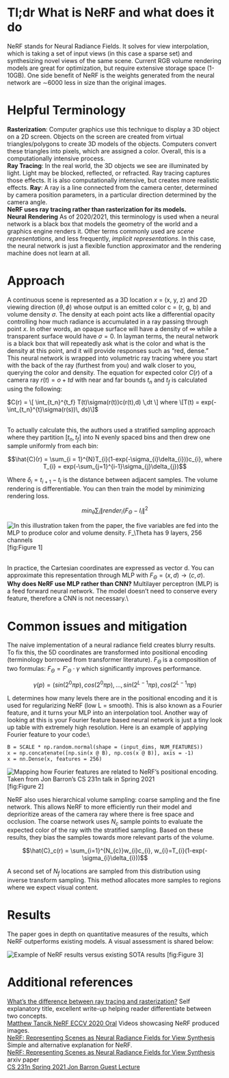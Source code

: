 Tl;dr What is NeRF and what does it do
======================================

NeRF stands for Neural Radiance Fields. It solves for view
interpolation, which is taking a set of input views (in this case a
sparse set) and synthesizing novel views of the same scene. Current RGB
volume rendering models are great for optimization, but require
extensive storage space (1-10GB). One side benefit of NeRF is the
weights generated from the neural network are $\sim$6000 less in size
than the original images.

Helpful Terminology
===================

**Rasterization**: Computer graphics use this technique to display a 3D
object on a 2D screen. Objects on the screen are created from virtual
triangles/polygons to create 3D models of the objects. Computers convert
these triangles into pixels, which are assigned a color. Overall, this
is a computationally intensive process.\
**Ray Tracing**: In the real world, the 3D objects we see are
illuminated by light. Light may be blocked, reflected, or refracted. Ray
tracing captures those effects. It is also computationally intensive,
but creates more realistic effects. **Ray**: A ray is a line connected
from the camera center, determined by camera position parameters, in a
particular direction determined by the camera angle.\
**NeRF uses ray tracing rather than rasterization for its models.**\
**Neural Rendering** As of 2020/2021, this terminology is used when a
neural network is a black box that models the geometry of the world and
a graphics engine renders it. Other terms commonly used are *scene
representations*, and less frequently, *implicit representations*. In
this case, the neural network is just a flexible function approximator
and the rendering machine does not learn at all.

Approach
========

A continuous scene is represented as a 3D location *x* = (x, y, z) and
2D viewing direction $(\theta,\phi)$ whose output is an emitted color c
= (r, g, b) and volume density $\sigma$. The density at each point acts
like a differential opacity controlling how much radiance is accumulated
in a ray passing through point *x*. In other words, an opaque surface
will have a density of $\infty$ while a transparent surface would have
$\sigma = 0$. In layman terms, the neural network is a black box that
will repeatedly ask what is the color and what is the density at this
point, and it will provide responses such as “red, dense.”\
This neural network is wrapped into volumetric ray tracing where you
start with the back of the ray (furthest from you) and walk closer to
you, querying the color and density. The equation for expected color
$C(r)$ of a camera ray $r(t) = o + td$ with near and far bounds $t_n$
and $t_f$ is calculated using the following:

$C(r) = \[ \int_{t_n}^{t_f} T(t)\sigma(r(t))c(r(t),d) \,dt \]
where
    \[T(t) = exp(-\int_{t_n}^{t}\sigma(r(s))\, ds)\]$

\
To actually calculate this, the authors used a stratified sampling
approach where they partition $[t_n, t_f]$ into N evenly spaced bins and
then drew one sample uniformly from each bin:

$$\hat{C}(r) = \sum_{i = 1}^{N}T_{i}(1-exp(-\sigma_{i}\delta_{i}))c_{i}, where T_{i} = exp(-\sum_{j=1}^{i-1}\sigma_{j}\delta_{j})$$

Where $\delta_{i} = t_{i+1} - t_{i}$ is the distance between adjacent
samples. The volume rendering is differentiable. You can then train the
model by minimizing rendering loss.

$$min_{\theta}\sum_{i}\left\| render_{i}(F_{\Theta}-I_{i}\right\|^{2}$$

![In this illustration taken from the paper, the five variables are fed
into the MLP to produce color and volume density. $F_\Theta$ has 9
layers, 256 channels](assets/raydiagram.png "fig:") [fig:Figure 1]

\
In practice, the Cartesian coordinates are expressed as vector d. You
can approximate this representation through MLP with
$F_\Theta = (x, d) \rightarrow (c, \sigma)$.\
**Why does NeRF use MLP rather than CNN?** Multilayer perceptron (MLP)
is a feed forward neural network. The model doesn’t need to conserve
every feature, therefore a CNN is not necessary.\

Common issues and mitigation
============================

The naive implementation of a neural radiance field creates blurry
results. To fix this, the 5D coordinates are transformed into positional
encoding (terminology borrowed from transformer literature). $F_\Theta$
is a composition of two formulas: $F_\Theta = F'_\Theta \cdot \gamma$
which significantly improves performance.

$$\gamma(p) = (sin(2^{0}\pi p), cos(2^{0}\pi p),...,sin(2^{L-1}\pi p), cos(2^{L-1} \pi p)$$

L determines how many levels there are in the positional encoding and it
is used for regularizing NeRF (low L = smooth). This is also known as a
Fourier feature, and it turns your MLP into an interpolation tool.
Another way of looking at this is your Fourier feature based neural
network is just a tiny look up table with extremely high resolution.
Here is an example of applying Fourier feature to your code:\

    B = SCALE * np.random.normal(shape = (input_dims, NUM_FEATURES))
    x = np.concatenate([np.sin(x @ B), np.cos(x @ B)], axis = -1)
    x = nn.Dense(x, features = 256)

![Mapping how Fourier features are related to NeRF’s positional
encoding. Taken from Jon Barron’s CS 231n talk in Spring
2021](assets/fourier.png "fig:") [fig:Figure 2]

NeRF also uses hierarchical volume sampling: coarse sampling and the
fine network. This allows NeRF to more efficiently run their model and
deprioritize areas of the camera ray where there is free space and
occlusion. The coarse network uses $N_{c}$ sample points to evaluate the
expected color of the ray with the stratified sampling. Based on these
results, they bias the samples towards more relevant parts of the
volume.

$$\hat{C}_c(r) = \sum_{i=1}^{N_{c}}w_{i}c_{i}, w_{i}=T_{i}(1-exp(-\sigma_{i}\delta_{i}))$$

A second set of $N_{f}$ locations are sampled from this distribution
using inverse transform sampling. This method allocates more samples to
regions where we expect visual content.

Results
=======

The paper goes in depth on quantitative measures of the results, which
NeRF outperforms existing models. A visual assessment is shared below:

![Example of NeRF results versus existing SOTA
results](assets/NeRFresults.png "fig:") [fig:Figure 3]

Additional references
=====================

[What’s the difference between ray tracing and
rasterization?](https://blogs.nvidia.com/blog/2018/03/19/whats-difference-between-ray-tracing-rasterization/)
Self explanatory title, excellent write-up helping reader differentiate
between two concepts.\
[Matthew Tancik NeRF ECCV 2020 Oral](https://www.matthewtancik.com/nerf)
Videos showcasing NeRF produced images.\
[NeRF: Representing Scenes as Neural Radiance Fields for View
Synthesis](https://towardsdatascience.com/nerf-representing-scenes-as-neural-radiance-fields-for-view-synthesis-ef1e8cebace4)
Simple and alternative explanation for NeRF.\
[NeRF: Representing Scenes as Neural Radiance Fields for View
Synthesis](https://arxiv.org/pdf/2003.08934.pdf) arxiv paper\
[CS 231n Spring 2021 Jon Barron Guest
Lecture](https://stanford-pilot.hosted.panopto.com/Panopto/Pages/Viewer.aspx?id=66a23f12-764c-4787-a48a-ad330173e4b5)
